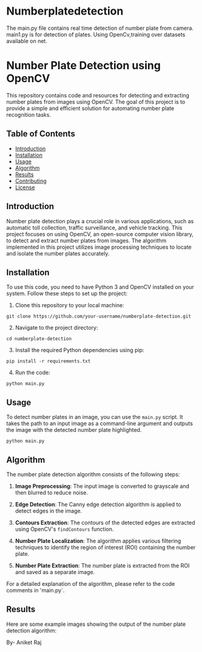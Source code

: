 # Numberplatedetection
The main.py file contains real time detection of number plate from camera.
main1.py is for detection of plates.
Using
OpenCv,training over datasets available on net.

# Number Plate Detection using OpenCV

This repository contains code and resources for detecting and extracting number plates from images using OpenCV. The goal of this project is to provide a simple and efficient solution for automating number plate recognition tasks.

## Table of Contents

- [Introduction](#introduction)
- [Installation](#installation)
- [Usage](#usage)
- [Algorithm](#algorithm)
- [Results](#results)
- [Contributing](#contributing)
- [License](#license)

## Introduction

Number plate detection plays a crucial role in various applications, such as automatic toll collection, traffic surveillance, and vehicle tracking. This project focuses on using OpenCV, an open-source computer vision library, to detect and extract number plates from images. The algorithm implemented in this project utilizes image processing techniques to locate and isolate the number plates accurately.

## Installation

To use this code, you need to have Python 3 and OpenCV installed on your system. Follow these steps to set up the project:

1. Clone this repository to your local machine:

```
git clone https://github.com/your-username/numberplate-detection.git
```

2. Navigate to the project directory:

```
cd numberplate-detection
```

3. Install the required Python dependencies using pip:

```
pip install -r requirements.txt
```

4. Run the code:

```
python main.py

```

## Usage

To detect number plates in an image, you can use the `main.py` script. It takes the path to an input image as a command-line argument and outputs the image with the detected number plate highlighted.

```
python main.py
```


## Algorithm

The number plate detection algorithm consists of the following steps:

1. **Image Preprocessing**: The input image is converted to grayscale and then blurred to reduce noise.

2. **Edge Detection**: The Canny edge detection algorithm is applied to detect edges in the image.

3. **Contours Extraction**: The contours of the detected edges are extracted using OpenCV's `findContours` function.

4. **Number Plate Localization**: The algorithm applies various filtering techniques to identify the region of interest (ROI) containing the number plate.

5. **Number Plate Extraction**: The number plate is extracted from the ROI and saved as a separate image.

For a detailed explanation of the algorithm, please refer to the code comments in 'main.py`.

## Results

Here are some example images showing the output of the number plate detection algorithm:

By-
Aniket Raj

